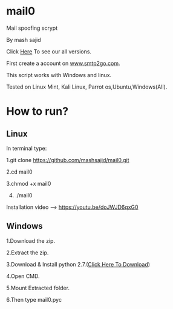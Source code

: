 # mail0

Mail spoofing scrypt

 By mash sajid
 

Click <a href="https://github.com/mashsajid/mail0/releases">Here</a> To see our all versions.



First create a account on www.smtp2go.com.



This script works with Windows and linux.



Tested on Linux Mint, Kali Linux, Parrot os,Ubuntu,Windows(All).



<h1>How to run?</h1>


<h2>Linux</h2>


In terminal type:

1.git clone https://github.com/mashsajid/mail0.git

2.cd mail0

3.chmod +x mail0

4. ./mail0

Installation video --> https://youtu.be/doJWJD6qxG0

<h2>Windows</h2>

1.Download the zip.

2.Extract the zip.

3.Download & Install python 2.7.(<a href="http://python.org/download/releases/2.7.7/">Click Here To Download</a>)

4.Open CMD.

5.Mount Extracted folder.

6.Then type mail0.pyc

